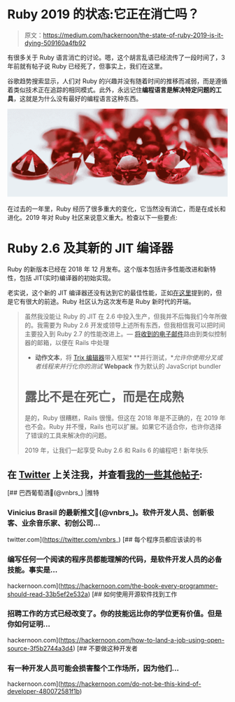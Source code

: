 # Ruby 2019 的状态:它正在消亡吗？

> 原文：<https://medium.com/hackernoon/the-state-of-ruby-2019-is-it-dying-509160a4fb92>

有很多关于 Ruby 语言消亡的讨论。嗯，这个胡言乱语已经流传了一段时间了，3 年前就有帖子说 Ruby 已经死了，但事实上，我们在这里。

谷歌趋势搜索显示，人们对 Ruby 的兴趣并没有随着时间的推移而减弱，而是遵循着类似技术正在追踪的相同模式。此外，永远记住**编程语言是解决特定问题的工具**，这就是为什么没有最好的编程语言这种东西。

![](img/c6b7d5311081d49e848efa49186d3207.png)

在过去的一年里，Ruby 经历了很多重大的变化，它当然没有消亡，而是在成长和进化。2019 年对 Ruby 社区来说意义重大。检查以下一些要点:

# Ruby 2.6 及其新的 JIT 编译器

Ruby 的新版本已经在 2018 年 12 月发布。这个版本包括许多性能改进和新特性，包括 JIT(实时)编译器的初始实现。

老实说，这个新的 JIT 编译器还没有达到它的最佳性能，正如[在这里](/@k0kubun/ruby-2-6-jit-progress-and-future-84e0a830ecbf)提到的，但是它有很大的前途。Ruby 社区认为这次发布是 Ruby 新时代的开端。

> 虽然我没能让 Ruby 的 JIT 在 2.6 中投入生产，但我并不后悔我们今年所做的。我需要为 Ruby 2.6 开发或领导上述所有东西，但我相信我可以把时间主要投入到 Ruby 2.7 的性能改进上。— [将收到的电子邮件](https://medium.com/u/c2f58218a6ba#L6)路由到类似控制器的邮箱，以便在 Rails 中处理
> 
> *   **动作文本**，将 [Trix 编辑器](https://trix-editor.org/)带入框架*   **并行测试，**允许你使用分叉或者线程来并行化你的测试*   **Webpack** 作为默认的 JavaScript bundler
> 
> # 露比不是在死亡，而是在成熟
> 
> 是的，Ruby 很糟糕，Rails 很慢。但这在 2018 年是不正确的，在 2019 年也不会。Ruby 并不慢，Rails 也可以扩展。如果它不适合你，也许你选择了错误的工具来解决你的问题。
> 
> 2019 年，让我们一起享受 Ruby 2.6 和 Rails 6 的编程吧！新年快乐

## 在 [Twitter](http://twitter.com/vnbrs_) 上关注我，并查看[我的一些其他帖子](/@vnbrs):

[](https://twitter.com/vnbrs_) [## 巴西葡萄酒👾(@vnbrs_) |推特

### Vinicius Brasil 的最新推文👾(@vnbrs_)。软件开发人员、创新极客、业余音乐家、初创公司…

twitter.com](https://twitter.com/vnbrs_) [](https://hackernoon.com/the-book-every-programmer-should-read-33b5ef2e532a) [## 每个程序员都应该读的书

### 编写任何一个阅读的程序员都能理解的代码，是软件开发人员的必备技能。事实是…

hackernoon.com](https://hackernoon.com/the-book-every-programmer-should-read-33b5ef2e532a) [](https://hackernoon.com/how-to-land-a-job-using-open-source-3f5b2744a3d4) [## 如何使用开源软件找到工作

### 招聘工作的方式已经改变了。你的技能远比你的学位更有价值。但是你如何证明…

hackernoon.com](https://hackernoon.com/how-to-land-a-job-using-open-source-3f5b2744a3d4) [](https://hackernoon.com/do-not-be-this-kind-of-developer-480072581f1b) [## 不要做这种开发者

### 有一种开发人员可能会损害整个工作场所，因为他们…

hackernoon.com](https://hackernoon.com/do-not-be-this-kind-of-developer-480072581f1b)
